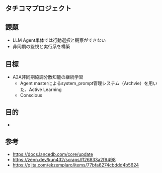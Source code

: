 ## タチコマプロジェクト
## 課題
- LLM Agent単体では行動選択と観察ができない
- 非同期の監視と実行系を構築
## 目標
- A2A非同期協調分散知能の継続学習
  - Agent masterによるsystem_prompt管理システム（Archvie）を用いた、Active Learning
  - Conscious
## 目的
- 
## 参考
- https://docs.lancedb.com/core/update
- https://zenn.dev/kun432/scraps/ff26833a2f9498
- https://qiita.com/ekzemplaro/items/77bfa6274cbddd4b5624

